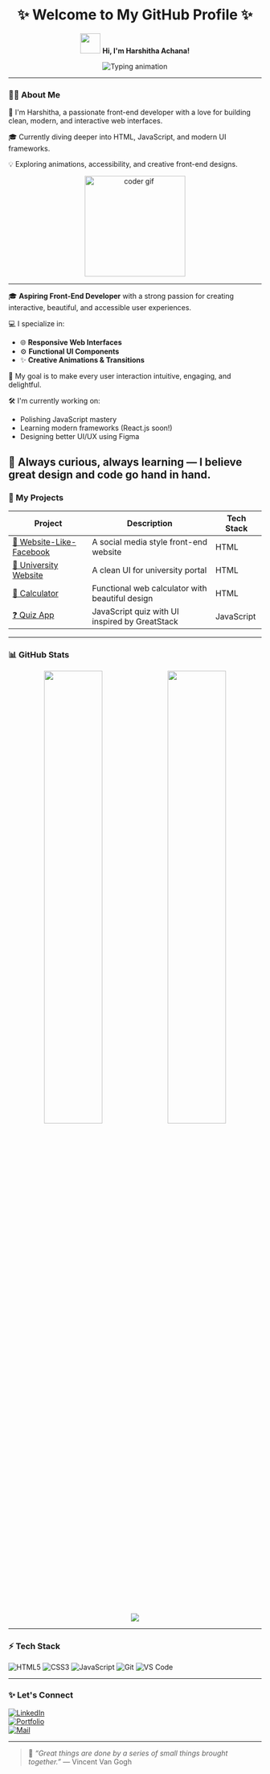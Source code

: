 <!-- Stylish GitHub Profile README -->
<div align="center">
<h1 align="center">✨ Welcome to My GitHub Profile ✨</h1>

<p align="center">
  <img src="https://media.giphy.com/media/hvRJCLFzcasrR4ia7z/giphy.gif" width="40px" />
  <b>Hi, I'm Harshitha Achana!</b><br/>
</p>
</div>

<p align="center">
  <img src="https://readme-typing-svg.demolab.com?font=Fira+Code&weight=600&size=22&duration=3000&pause=1000&color=00FFFF&center=true&vCenter=true&width=800&lines=Hi+%F0%9F%91%8B%2C+I'm+Harshitha+Achana!;Aspiring+Frontend+Developer+%F0%9F%92%BB;Creative+Coder+%F0%9F%A7%91%E2%80%8D%F0%9F%92%BB+and+UI%2FUX+Explorer+%F0%9F%8C%90;Building+Interactive+UIs+with+HTML%2C+CSS%2C+JS+%F0%9F%92%A1;Learning+React+and+Modern+Web+Design+%F0%9F%92%BB" alt="Typing animation" />
</p>

---

### 👩‍💻 About Me
🌟 I'm Harshitha, a passionate front-end developer with a love for building clean, modern, and interactive web interfaces.

🎓 Currently diving deeper into HTML, JavaScript, and modern UI frameworks.

💡 Exploring animations, accessibility, and creative front-end designs.

<p align="center">
  <img src="https://media.giphy.com/media/ZVik7pBtu9dNS/giphy.gif" width="200" alt="coder gif" />
</p>

---

🎓 **Aspiring Front-End Developer** with a strong passion for creating interactive, beautiful, and accessible user experiences.

💻 I specialize in:
- 🌐 **Responsive Web Interfaces**  
- ⚙️ **Functional UI Components**  
- ✨ **Creative Animations & Transitions**

🎯 My goal is to make every user interaction intuitive, engaging, and delightful.

🛠️ I'm currently working on:
- Polishing JavaScript mastery
- Learning modern frameworks (React.js soon!)
- Designing better UI/UX using Figma

🧠 Always curious, always learning — I believe great design and code go hand in hand.
---


### 🚀 My Projects

| Project | Description | Tech Stack |
|--------|-------------|------------|
| [📘 Website-Like-Facebook](https://github.com/HarshithaAchana/WEBSITE-LIKE-FACEBOOK) | A social media style front-end website | HTML |
| [🏫 University Website](https://github.com/HarshithaAchana/UNIVERSITY-WEBSITE-) | A clean UI for university portal | HTML |
| [🧮 Calculator](https://github.com/HarshithaAchana/CALCULATOR) | Functional web calculator with beautiful design | HTML |
| [❓ Quiz App](https://github.com/HarshithaAchana/QUIZ-APP) | JavaScript quiz with UI inspired by GreatStack | JavaScript |

---

### 📊 GitHub Stats

<div align="center">
  <img src="https://github-readme-stats.vercel.app/api?username=HarshithaAchana&show_icons=true&theme=radical" width="48%" />
  <img src="https://github-readme-stats.vercel.app/api/top-langs/?username=HarshithaAchana&layout=compact&theme=radical" width="48%" />
</div>

<div align="center">
  <img src="https://github-readme-activity-graph.vercel.app/graph?username=HarshithaAchana&theme=dracula" />
</div>

---

### ⚡ Tech Stack

![HTML5](https://img.shields.io/badge/html5-%23E34F26.svg?&style=for-the-badge&logo=html5&logoColor=white)
![CSS3](https://img.shields.io/badge/css3-%231572B6.svg?&style=for-the-badge&logo=css3&logoColor=white)
![JavaScript](https://img.shields.io/badge/javascript-%23323330.svg?&style=for-the-badge&logo=javascript&logoColor=%23F7DF1E)
![Git](https://img.shields.io/badge/git-%23F05033.svg?&style=for-the-badge&logo=git&logoColor=white)
![VS Code](https://img.shields.io/badge/VS%20Code-0078d7.svg?&style=for-the-badge&logo=visual-studio-code&logoColor=white)

---

### ✨ Let's Connect

[![LinkedIn](https://img.shields.io/badge/LinkedIn-blue?style=for-the-badge&logo=linkedin&logoColor=white)](https://www.linkedin.com/in/harshitha-achana-2a5837217?utm_source=share&utm_campaign=share_via&utm_content=profile&utm_medium=android_app)  
[![Portfolio](https://img.shields.io/badge/Portfolio-black?style=for-the-badge&logo=github&logoColor=white)](https://github.com/HarshithaAchana)  
[![Mail](https://img.shields.io/badge/Gmail-D14836?style=for-the-badge&logo=gmail&logoColor=white)](mailto:harshiachana@gmail.com)

---

> 🚀 *“Great things are done by a series of small things brought together.”* — Vincent Van Gogh
